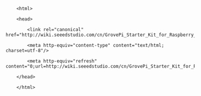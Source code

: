 <!DOCTYPE html>
        <html>
        <head>
            <link rel="canonical" href="http://wiki.seeedstudio.com/cn/GrovePi_Starter_Kit_for_Raspberry_Pi/"/>
            <meta http-equiv="content-type" content="text/html; charset=utf-8"/>
            <meta http-equiv="refresh" content="0;url=http://wiki.seeedstudio.com/cn/GrovePi_Starter_Kit_for_Raspberry_Pi/"/>
        </head>
        </html>